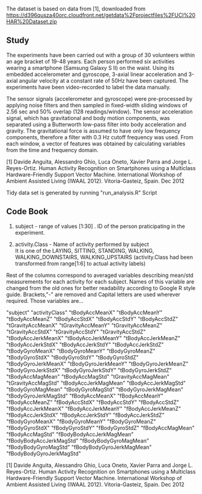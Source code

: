 The dataset is based on data from [1], downloaded from                                            
https://d396qusza40orc.cloudfront.net/getdata%2Fprojectfiles%2FUCI%20HAR%20Dataset.zip            

## Study
The experiments have been carried out with a group of 30 volunteers within an age bracket of 19-48 years. Each person performed six activities wearing a smartphone (Samsung Galaxy S II) on the waist. Using its embedded accelerometer and gyroscope, 3-axial linear acceleration and 3-axial angular velocity at a constant rate of 50Hz have been captured. The experiments have been video-recorded to label the data manually.

The sensor signals (accelerometer and gyroscope) were pre-processed by applying noise filters and then sampled in fixed-width sliding windows of 2.56 sec and 50% overlap (128 readings/window). The sensor acceleration signal, which has gravitational and body motion components, was separated using a Butterworth low-pass filter into body acceleration and gravity. The gravitational force is assumed to have only low frequency components, therefore a filter with 0.3 Hz cutoff frequency was used. From each window, a vector of features was obtained by calculating variables from the time and frequency domain.

[1] Davide Anguita, Alessandro Ghio, Luca Oneto, Xavier Parra and Jorge L. Reyes-Ortiz. Human Activity Recognition on Smartphones using a Multiclass Hardware-Friendly Support Vector Machine. International Workshop of Ambient Assisted Living (IWAAL 2012). Vitoria-Gasteiz, Spain. Dec 2012

Tidy data set is generated by running "run_analysis.R" Script

## Code Book

1. subject          -  range of values [1:30] . ID of the person praticipating in the experiment.

2. activity.Class   -  Name of activity performed by subject                            
  It is one of the LAYING, SITTING, STANDING, WALKING, WALKING_DOWNSTAIRS, WALKING_UPSTAIRS
  (activity.Class had been transformed from range[1:6] to actual activity labels)

Rest of the columns correspond to averaged variables describing mean/std measurements for each activity for each subject. Names of this variable are changed from the old ones for better readability according to Google R style guide. Brackets,"-" are removed and Capital letters are used wherever required. Those variables are...

"subject" "activityClass" "tBodyAccMeanX" "tBodyAccMeanY" "tBodyAccMeanZ" "tBodyAccStdX" "tBodyAccStdY" "tBodyAccStdZ" "tGravityAccMeanX" "tGravityAccMeanY" "tGravityAccMeanZ" "tGravityAccStdX" "tGravityAccStdY" "tGravityAccStdZ" "tBodyAccJerkMeanX" "tBodyAccJerkMeanY" "tBodyAccJerkMeanZ" "tBodyAccJerkStdX" "tBodyAccJerkStdY" "tBodyAccJerkStdZ" "tBodyGyroMeanX" "tBodyGyroMeanY" "tBodyGyroMeanZ" "tBodyGyroStdX" "tBodyGyroStdY" "tBodyGyroStdZ" "tBodyGyroJerkMeanX" "tBodyGyroJerkMeanY" "tBodyGyroJerkMeanZ" "tBodyGyroJerkStdX" "tBodyGyroJerkStdY" "tBodyGyroJerkStdZ" "tBodyAccMagMean" "tBodyAccMagStd" "tGravityAccMagMean" "tGravityAccMagStd" "tBodyAccJerkMagMean" "tBodyAccJerkMagStd" "tBodyGyroMagMean" "tBodyGyroMagStd" "tBodyGyroJerkMagMean" "tBodyGyroJerkMagStd" "fBodyAccMeanX" "fBodyAccMeanY" "fBodyAccMeanZ" "fBodyAccStdX" "fBodyAccStdY" "fBodyAccStdZ" "fBodyAccJerkMeanX" "fBodyAccJerkMeanY" "fBodyAccJerkMeanZ" "fBodyAccJerkStdX" "fBodyAccJerkStdY" "fBodyAccJerkStdZ" "fBodyGyroMeanX" "fBodyGyroMeanY" "fBodyGyroMeanZ" "fBodyGyroStdX" "fBodyGyroStdY" "fBodyGyroStdZ" "fBodyAccMagMean" "fBodyAccMagStd" "fBodyBodyAccJerkMagMean" "fBodyBodyAccJerkMagStd" "fBodyBodyGyroMagMean" "fBodyBodyGyroMagStd" "fBodyBodyGyroJerkMagMean" "fBodyBodyGyroJerkMagStd"

[1] Davide Anguita, Alessandro Ghio, Luca Oneto, Xavier Parra and Jorge L. Reyes-Ortiz. Human Activity Recognition on Smartphones using a Multiclass Hardware-Friendly Support Vector Machine. International Workshop of Ambient Assisted Living (IWAAL 2012). Vitoria-Gasteiz, Spain. Dec 2012
